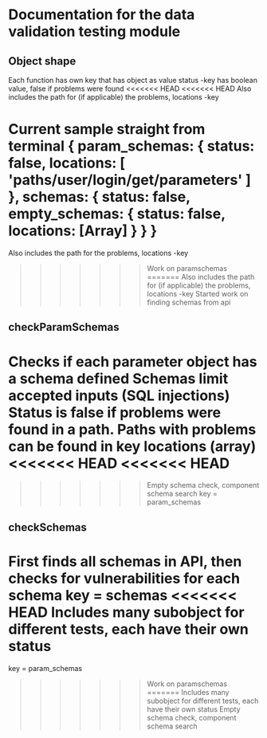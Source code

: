 # Documentation for the data validation testing module

## Object shape
Each function has own key that has object as value
status -key has boolean value, false if problems were found
<<<<<<< HEAD
<<<<<<< HEAD
Also includes the path for (if applicable) the problems, locations -key

Current sample straight from terminal
{ param_schemas:
   { status: false,
     locations: [ 'paths/user/login/get/parameters' ] },
  schemas:
   { status: false,
     empty_schemas: { status: false, locations: [Array] } } }
=======
Also includes the path for the problems, locations -key
>>>>>>> Work on paramschemas
=======
Also includes the path for (if applicable) the problems, locations -key
>>>>>>> Started work on finding schemas from api

## checkParamSchemas
Checks if each parameter object has a schema defined
Schemas limit accepted inputs (SQL injections)
Status is false if problems were found in a path. Paths with problems can be found in key locations (array)
<<<<<<< HEAD
<<<<<<< HEAD
=======
>>>>>>> Empty schema check, component schema search
key = param_schemas

## checkSchemas
First finds all schemas in API, then checks for vulnerabilities for each schema
key = schemas
<<<<<<< HEAD
Includes many subobject for different tests, each have their own status
=======
key = param_schemas
>>>>>>> Work on paramschemas
=======
Includes many subobject for different tests, each have their own status
>>>>>>> Empty schema check, component schema search
